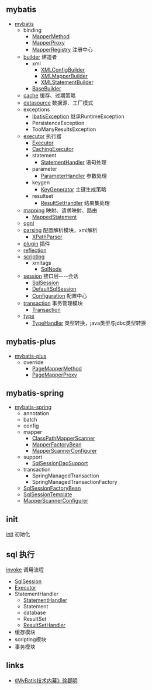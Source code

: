 ## mybatis
* [mybatis](/20-framework/src/mybatis/mybatis/README.md)
  * binding
    * [MapperMethod](/20-framework/src/mybatis/mybatis/binding/MapperMethod.md)
    * [MapperProxy](/20-framework/src/mybatis/mybatis/binding/MapperProxy.md)
    * [MapperRegistry](/20-framework/src/mybatis/mybatis/binding/MapperRegistry.md) 注册中心
  * [builder](/20-framework/src/mybatis/mybatis/builder/README.md) 建造者
    * xml
      * [XMLConfigBuilder](/20-framework/src/mybatis/mybatis/builder/xml/XMLConfigBuilder.md)
      * [XMLMapperBuilder](/20-framework/src/mybatis/mybatis/builder/xml/XMLMapperBuilder.md)
      * [XMLStatementBuilder](/20-framework/src/mybatis/mybatis/builder/xml/XMLStatementBuilder.md)
    * [BaseBuilder](/20-framework/src/mybatis/mybatis/builder/BaseBuilder.md)
  * [cache](/20-framework/src/mybatis/mybatis/cache/README.md) 缓存、过期策略
  * [datasource](/20-framework/src/mybatis/mybatis/datasource/README.md) 数据源、工厂模式
  * exceptions
    * [IbatisException](/20-framework/src/mybatis/mybatis/exceptions/IbatisException.md) 继承RuntimeException
    * PersistenceException
    * TooManyResultsException
  * [executor](/20-framework/src/mybatis/mybatis/executor/README.md) 执行器
    * [Executor](/20-framework/src/mybatis/mybatis/executor/Executor.md) 
    * [CachingExecutor](/20-framework/src/mybatis/mybatis/executor/CachingExecutor.md)
    * statement
      * [StatementHandler](/20-framework/src/mybatis/mybatis/executor/statement/StatementHandler.md) 语句处理
    * parameter
      * [ParameterHandler](/20-framework/src/mybatis/mybatis/executor/parameter/ParameterHandler.md) 参数处理
    * keygen
      * [KeyGenerator](/20-framework/src/mybatis/mybatis/executor/keygen/KeyGenerator.md) 主键生成策略
    * resultset
      * [ResultSetHandler](/20-framework/src/mybatis/mybatis/executor/resultset/ResultSetHandler.md) 结果集处理
  * [mapping](/20-framework/src/mybatis/mybatis/mapping/README.md) 映射、请求映射、路由
    * [MappedStatement](/20-framework/src/mybatis/mybatis/mapping/MappedStatement.md)
  * [ognl](/20-framework/src/mybatis/mybatis/ognl/README.md)
  * [parsing](/20-framework/src/mybatis/mybatis/parsing/README.md) 配置解析模块，xml解析
    * [XPathParser](/20-framework/src/mybatis/mybatis/parsing/XPathParser.md)
  * [plugin](/20-framework/src/mybatis/mybatis/plugin/README.md) 插件
  * [reflection](/20-framework/src/mybatis/mybatis/reflection/README.md)
  * [scripting](/20-framework/src/mybatis/mybatis/scripting/README.md)
    * xmltags
      * [SqlNode](20-framework/src/mybatis/mybatis/scripting/xmltags/SqlNode.md)
  * [session](/20-framework/src/mybatis/mybatis/session/README.md) 接口层----会话
    * [SqlSession](/20-framework/src/mybatis/mybatis/session/SqlSession.md) 
    * [DefaultSqlSession](/20-framework/src/mybatis/mybatis/session/DefaultSqlSession.md)
    * [Configuration](/20-framework/src/mybatis/mybatis/session/Configuration.md) 配置中心
  * [transaction](/20-framework/src/mybatis/mybatis/transaction/README.md) 事务管理模块
    * [Transaction](/20-framework/src/mybatis/mybatis/transaction/Transaction.md) 
  * [type](/20-framework/src/mybatis/mybatis/type/README.md)
    * [TypeHandler](/20-framework/src/mybatis/mybatis/type/TypeHandler.md) 类型转换，java类型与jdbc类型转换

## mybatis-plus
* [mybatis-plus](/20-framework/src/mybatis/mybatis-plus/README.md)
  * override
    * [PageMapperMethod](/20-framework/src/mybatis/mybatis-plus/override/PageMapperMethod.md)
    * [PageMapperProxy](/20-framework/src/mybatis/mybatis-plus/override/PageMapperProxy.md)

## mybatis-spring
* [mybatis-spring](/20-framework/src/mybatis/mybatis-spring/README.md)
  * annotation
  * batch
  * config
  * mapper
    * [ClassPathMapperScanner](/20-framework/src/mybatis/mybatis-spring/mapper/ClassPathMapperScanner.md)
    * [MapperFactoryBean](/20-framework/src/mybatis/mybatis-spring/mapper/MapperFactoryBean.md)
    * [MapperScannerConfigurer](/20-framework/src/mybatis/mybatis-spring/mapper/MapperScannerConfigurer.md)
  * support
    * [SqlSessionDaoSupport](/20-framework/src/mybatis/mybatis-spring/support/SqlSessionDaoSupport.md)
  * transaction
    * SpringManagedTransaction
    * SpringManagedTransactionFactory
  * [SqlSessionFactoryBean](/20-framework/src/mybatis/mybatis-spring/SqlSessionFactoryBean.md)
  * [SqlSessionTemplate](/20-framework/src/mybatis/mybatis-spring/SqlSessionTemplate.md)
  * [MapperScannerConfigurer](/20-framework/src/mybatis/mybatis-spring/mapper/MapperScannerConfigurer.md)

## init
[init](/20-framework/src/mybatis/mybatis/init.md) 初始化

## sql 执行
[invoke](/20-framework/src/mybatis/mybatis/invoke.md) 调用流程
* [SqlSession](/20-framework/src/mybatis/mybatis/session/SqlSession.md) 
* [Executor](/20-framework/src/mybatis/mybatis/executor/Executor.md) 
* StatementHandler
  * [StatementHandler](/20-framework/src/mybatis/mybatis/executor/statement/StatementHandler.md)
  * Statement
  * database
  * ResultSet
  * [ResultSetHandler](/20-framework/src/mybatis/mybatis/executor/resultset/ResultSetHandler.md)
* 缓存模块
* scripting模块
* 事务模块

## links
* [《MyBatis技术内幕》徐郡明](/99-book/notes/20-framework/Mybatis技术内幕.md)
